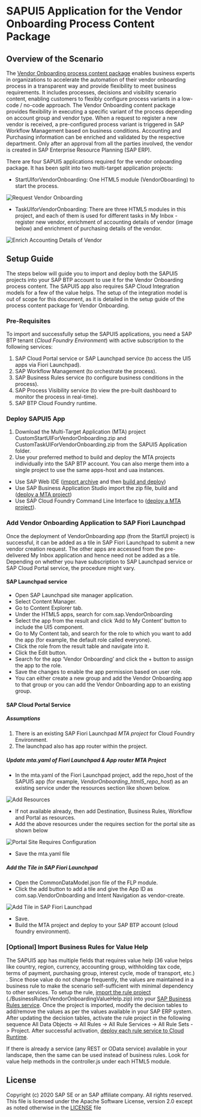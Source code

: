 # SAPUI5 Application for the Vendor Onboarding Process Content Package

## Overview of the Scenario
The [Vendor Onboarding process content package](https://api.sap.com/package/vendoronboarding?section=Overview) enables business experts in organizations to accelerate the automation of their vendor onboarding process in a transparent way and provide flexibility to meet business requirements. It includes processes, decisions and visibility scenario content, enabling customers to flexibly configure process variants in a low-code / no-code approach. The Vendor Onboarding content package provides flexibility in executing a specific variant of the process depending on account group and vendor type. When a request to register a new vendor is received, a pre-configured process variant is triggered in SAP Workflow Management based on business conditions. Accounting and Purchasing information can be enriched and validated by the respective department. Only after an approval from all the parties involved, the vendor is created in SAP Enterprise Resource Planning (SAP ERP).

There are four SAPUI5 applications required for the vendor onboarding package. It has been split into two multi-target application projects:
- StartUIforVendorOnboarding: One HTML5 module (VendorOboarding) to start the process.

![Request Vendor Onboarding](https://github.com/SAP/cloud-workflow-samples/blob/master/cf-vendoronboarding-lp/images/startUI.png?raw=true)

- TaskUIforVendorOnboarding: There are three HTML5 modules in this project, and each of them is used for different tasks in My Inbox - register new vendor, enrichment of accounting details of vendor (image below) and enrichment of purchasing details of the vendor.

![Enrich Accounting Details of Vendor](https://github.com/SAP/cloud-workflow-samples/blob/master/cf-vendoronboarding-lp/images/enrichAccountingDetails.png?raw=true)


## Setup Guide

The steps below will guide you to import and deploy both the SAPUI5 projects into your SAP BTP account to use it for the Vendor Onboarding process content. The SAPUI5 app also requires SAP Cloud Integration models for a few of the value helps. The setup of the integration model is out of scope for this document, as it is detailed in the setup guide of the process content package for Vendor Onboarding.

### Pre-Requisites
To import and successfully setup the SAPUI5 applications, you need a SAP BTP tenant (*Cloud Foundry Environment*) with active subscription to the following services:
1. SAP Cloud Portal service or SAP Launchpad service (to access the UI5 apps via Fiori Launchpad).
2. SAP Workflow Management (to orchestrate the process).
3. SAP Business Rules service (to configure business conditions in the process).
4. SAP Process Visibility service (to view the pre-built dashboard to monitor the process in real-time).
5. SAP BTP Cloud Foundry runtime.

### Deploy SAPUI5 App
1. Download the Multi-Target Application (MTA) project CustomStartUIForVendorOnboarding.zip and CustomTaskUIForVendorOnboarding.zip from the SAPUI5 Application folder.
2. Use your preferred method to build and deploy the MTA projects individually into the SAP BTP account. You can also merge them into a single project to use the same apps-host and uaa instances.

- Use SAP Web IDE ([import archive](https://help.sap.com/viewer/825270ffffe74d9f988a0f0066ad59f0/CF/en-US/344e8c91e33b4ae8b4032709c45776a3.html) and then [build and deploy](https://help.sap.com/viewer/825270ffffe74d9f988a0f0066ad59f0/CF/en-US/1b0a7a0938944c7fac978d4b8e23a63f.html))
- Use SAP Business Application Studio import the zip file, build and ([deploy a MTA project](https://help.sap.com/viewer/9d1db9835307451daa8c930fbd9ab264/Cloud/en-US/97ef204c568c4496917139cee61224a6.html))
- Use SAP Cloud Foundry Command Line Interface to ([deploy a MTA project](https://help.sap.com/viewer/65de2977205c403bbc107264b8eccf4b/Cloud/en-US/65ddb1b51a0642148c6b468a759a8a2e.html#loio65ddb1b51a0642148c6b468a759a8a2e__section_irt_3dc_zs)).

### Add Vendor Onboarding Application to SAP Fiori Launchpad
Once the deployment of VendorOnboarding app (from the StartUI project) is successful, it can be added as a tile in SAP Fiori Launchpad to submit a new vendor creation request. The other apps are accessed from the pre-delivered My Inbox application and hence need not be added as a tile. Depending on whether you have subscription to SAP Launchpad service or SAP Cloud Portal service, the procedure might vary.

#### SAP Launchpad service
* Open SAP Launchpad site manager application.
* Select Content Manager.
* Go to Content Explorer tab.
* Under the HTML5 apps, search for com.sap.VendorOnboarding
* Select the app from the result and click ‘Add to My Content’ button to include the UI5 component.
* Go to My Content tab, and search for the role to which you want to add the app (for example, the default role called everyone).
* Click the role from the result table and navigate into it.
* Click the Edit button.
* Search for the app ‘Vendor Onboarding’ and click the + button to assign the app to the role.
* Save the changes to enable the app permission based on user role.
* You can either create a new group and add the Vendor Onboarding app to that group or you can add the Vendor Onboarding app to an existing group.

#### SAP Cloud Portal Service


##### Assumptions
1. There is an existing SAP Fiori Launchpad *MTA project* for Cloud Foundry Environment.
2. The launchpad also has app router within the project.

##### Update mta.yaml of Fiori Launchpad & App router MTA Project
 - In the mta.yaml of the Fiori Launchpad project, add the repo_host of the SAPUI5 app (for example, *VendorOnboarding_html5_repo_host*) as an existing service under the resources section like shown below.

![Add Resources](https://github.com/SAP/cloud-workflow-samples/blob/master/cf-vendoronboarding-lp/images/addResource.png?raw=true)
 - If not available already, then add Destination, Business Rules, Workflow and Portal as resources.
 - Add the above resources under the requires section for the portal site as shown below

![Portal Site Requires Configuration](https://github.com/SAP/cloud-workflow-samples/blob/master/cf-vendoronboarding-lp/images/portalSiteRequires.png?raw=true)

- Save the mta.yaml file

##### Add the Tile in SAP Fiori Launchpad
- Open the CommonDataModel.json file of the FLP module.
- Click the add button to add a tile and give the App ID as com.sap.VendorOnboarding and Intent Navigation as vendor-create.

![Add Tile in SAP Fiori Launchpad](https://github.com/SAP/cloud-workflow-samples/blob/master/cf-vendoronboarding-lp/images/addTile.png?raw=true)

- Save.
- Build the MTA project and deploy to your SAP BTP account (cloud foundry environment).

### [Optional] Import Business Rules for Value Help
The SAPUI5 app has multiple fields that requires value help (36 value helps like country, region, currency, accounting group, withholding tax code, terms of payment, purchasing group, interest cycle, mode of transport, etc.) . Since those value do not change frequently, the values are maintained in a business rule to make the scenario self-sufficient with minimal dependency to other services. To setup the rule, [import the rule project](https://help.sap.com/viewer/0e4dd38c4e204f47b1ffd09e5684537b/Cloud/en-US/aab7501ef811440c8b419cff02dea43a.html) (./BusinessRules/VendorOnboardingValueHelp.zip) into your [SAP Business Rules service](https://help.sap.com/viewer/0e4dd38c4e204f47b1ffd09e5684537b/Cloud/en-US/c045b537db3c4743a5e7d21d7984b7ff.html). Once the project is imported, modify the decision tables to add/remove the values as per the values available in your SAP ERP system.
After updating the decision tables, activate the rule project in the following sequence All Data Objects -> All Rules -> All Rule Services -> All Rule Sets -> Project. After successful activation, [deploy each rule service to Cloud Runtime](https://help.sap.com/viewer/0e4dd38c4e204f47b1ffd09e5684537b/Cloud/en-US/0d449b981aad4e19b978d59acaf3f3af.html).

If there is already a service (any REST or OData service) available in your landscape, then the same can be used instead of business rules. Look for value help methods in the controller.js under each HTML5 module.

## License

Copyright (c) 2020 SAP SE or an SAP affiliate company. All rights reserved. This file is licensed under the Apache Software License, version 2.0 except as noted otherwise in the [LICENSE](https://github.com/SAP-samples/fsm-extension-sample/blob/master/LICENSE) file
